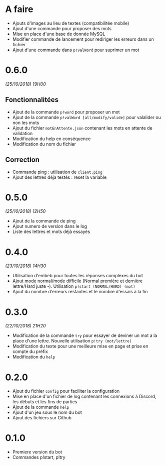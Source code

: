 # A faire
- Ajouts d'images au lieu de textes (compatibilitée mobile)
- Ajout d'une commande pour proposer des mots
- Mise en place d'une base de donnée MySQL
- Modifier commande de lancement pour rediriger les erreurs dans un fichier
- Ajout d'une commande dans `p!valWord` pour suprimer un mot

# 0.6.0
*(25/10/2018) 19H00*

## Fonctionnalitées
- Ajout de la commande `p!word` pour proposer un mot
- Ajout de la commande `p!valWord [all/modify/valide]` pour valalider ou non les mots
- Ajout du fichier `motEnAttente.json` contenant les mots en attente de validation
- Modification du help en conséquence
- Modification du nom du fichier

## Correction
- Commande ping : utilisation de `client.ping`
- Ajout des lettres déja testés : reset la variable

# 0.5.0
*(25/10/2018) 12H50*
- Ajout de la commande de ping
- Ajout numero de version dans le log
- Liste des lettres et mots déjà essayés

# 0.4.0
*(23/10/2018) 14H30*
- Utilisation d'embeb pour toutes les réponses complexes du bot
- Ajout mode normal/mode difficile (Normal première et dernière lettre/Hard juste -). Utilisation `p!start (NORMAL/HARD) (mot)`
- Ajout du nombre d'erreurs restantes et le nombre d'essais à la fin

# 0.3.0
*(22/10/2018) 21H20*
- Modification de la commande `try` pour essayer de deviner un mot a la place d'une lettre. Nouvelle utilisation `p!try (mot/lettre)`
- Modification du texte pour une meilleure mise en page et prise en compte du préfix
- Modification du `help`

# 0.2.0
- Ajout du fichier `config` pour faciliter la configuration
- Mise en place d'un fichier de log contenant les connexions à Discord, les débuts et les fins de parties
- Ajout de la commande `help`
- Ajout d'un jeu sous le nom du bot
- Ajout des fichiers sur Github

# 0.1.0
- Premiere version du bot
- Commandes p!start, p!try
